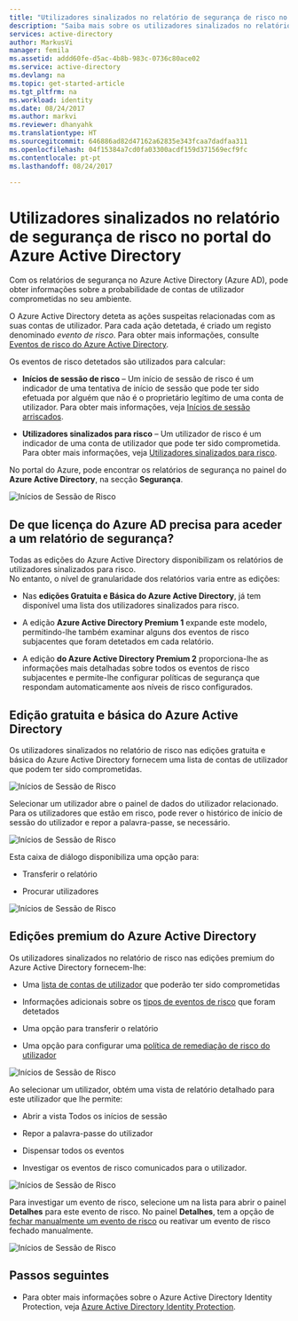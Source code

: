 ```yaml
---
title: "Utilizadores sinalizados no relatório de segurança de risco no portal do Azure Active Directory | Microsoft Docs"
description: "Saiba mais sobre os utilizadores sinalizados no relatório de segurança de risco no portal do Azure Active Directory"
services: active-directory
author: MarkusVi
manager: femila
ms.assetid: addd60fe-d5ac-4b8b-983c-0736c80ace02
ms.service: active-directory
ms.devlang: na
ms.topic: get-started-article
ms.tgt_pltfrm: na
ms.workload: identity
ms.date: 08/24/2017
ms.author: markvi
ms.reviewer: dhanyahk
ms.translationtype: HT
ms.sourcegitcommit: 646886ad82d47162a62835e343fcaa7dadfaa311
ms.openlocfilehash: 04f15384a7cd0fa03300acdf159d371569ecf9fc
ms.contentlocale: pt-pt
ms.lasthandoff: 08/24/2017

---
```

# <a name="users-flagged-for-risk-security-report-in-the-azure-active-directory-portal"></a>Utilizadores sinalizados no relatório de segurança de risco no portal do Azure Active Directory

Com os relatórios de segurança no Azure Active Directory (Azure AD), pode obter informações sobre a probabilidade de contas de utilizador comprometidas no seu ambiente. 

O Azure Active Directory deteta as ações suspeitas relacionadas com as suas contas de utilizador. Para cada ação detetada, é criado um registo denominado *evento de risco*. Para obter mais informações, consulte [Eventos de risco do Azure Active Directory](active-directory-identity-protection-risk-events.md). 

Os eventos de risco detetados são utilizados para calcular:

- **Inícios de sessão de risco** – Um início de sessão de risco é um indicador de uma tentativa de início de sessão que pode ter sido efetuada por alguém que não é o proprietário legítimo de uma conta de utilizador. Para obter mais informações, veja [Inícios de sessão arriscados](active-directory-identityprotection.md#risky-sign-ins). 

- **Utilizadores sinalizados para risco** – Um utilizador de risco é um indicador de uma conta de utilizador que pode ter sido comprometida. Para obter mais informações, veja [Utilizadores sinalizados para risco](active-directory-identityprotection.md#users-flagged-for-risk).  

No portal do Azure, pode encontrar os relatórios de segurança no painel do **Azure Active Directory**, na secção **Segurança**.  

![Inícios de Sessão de Risco](./media/active-directory-reporting-security-user-at-risk/10.png)



## <a name="what-azure-ad-license-do-you-need-to-access-a-security-report"></a>De que licença do Azure AD precisa para aceder a um relatório de segurança?  

Todas as edições do Azure Active Directory disponibilizam os relatórios de utilizadores sinalizados para risco.  
No entanto, o nível de granularidade dos relatórios varia entre as edições: 

- Nas **edições Gratuita e Básica do Azure Active Directory**, já tem disponível uma lista dos utilizadores sinalizados para risco. 

- A edição **Azure Active Directory Premium 1** expande este modelo, permitindo-lhe também examinar alguns dos eventos de risco subjacentes que foram detetados em cada relatório. 

- A edição **do Azure Active Directory Premium 2** proporciona-lhe as informações mais detalhadas sobre todos os eventos de risco subjacentes e permite-lhe configurar políticas de segurança que respondam automaticamente aos níveis de risco configurados.



## <a name="azure-active-directory-free-and-basic-edition"></a>Edição gratuita e básica do Azure Active Directory

Os utilizadores sinalizados no relatório de risco nas edições gratuita e básica do Azure Active Directory fornecem uma lista de contas de utilizador que podem ter sido comprometidas. 


![Inícios de Sessão de Risco](./media/active-directory-reporting-security-user-at-risk/03.png)

Selecionar um utilizador abre o painel de dados do utilizador relacionado.
Para os utilizadores que estão em risco, pode rever o histórico de início de sessão do utilizador e repor a palavra-passe, se necessário.

![Inícios de Sessão de Risco](./media/active-directory-reporting-security-user-at-risk/46.png)


Esta caixa de diálogo disponibiliza uma opção para:

- Transferir o relatório

- Procurar utilizadores

![Inícios de Sessão de Risco](./media/active-directory-reporting-security-user-at-risk/16.png)


## <a name="azure-active-directory-premium-editions"></a>Edições premium do Azure Active Directory

Os utilizadores sinalizados no relatório de risco nas edições premium do Azure Active Directory fornecem-lhe:

- Uma [lista de contas de utilizador](active-directory-identityprotection.md#users-flagged-for-risk) que poderão ter sido comprometidas 

- Informações adicionais sobre os [tipos de eventos de risco](active-directory-identity-protection-risk-events.md) que foram detetados

- Uma opção para transferir o relatório

- Uma opção para configurar uma [política de remediação de risco do utilizador](active-directory-identityprotection.md#user-risk-security-policy)  


![Inícios de Sessão de Risco](./media/active-directory-reporting-security-user-at-risk/71.png)

Ao selecionar um utilizador, obtém uma vista de relatório detalhado para este utilizador que lhe permite:

- Abrir a vista Todos os inícios de sessão

- Repor a palavra-passe do utilizador

- Dispensar todos os eventos

- Investigar os eventos de risco comunicados para o utilizador. 


![Inícios de Sessão de Risco](./media/active-directory-reporting-security-user-at-risk/324.png)


Para investigar um evento de risco, selecione um na lista para abrir o painel **Detalhes** para este evento de risco. No painel **Detalhes**, tem a opção de [fechar manualmente um evento de risco](active-directory-identityprotection.md#closing-risk-events-manually) ou reativar um evento de risco fechado manualmente. 


![Inícios de Sessão de Risco](./media/active-directory-reporting-security-user-at-risk/325.png)



## <a name="next-steps"></a>Passos seguintes

- Para obter mais informações sobre o Azure Active Directory Identity Protection, veja [Azure Active Directory Identity Protection](active-directory-identityprotection.md).


